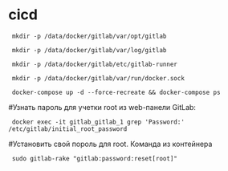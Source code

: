 # cicd

```
 mkdir -p /data/docker/gitlab/var/opt/gitlab
```
```
 mkdir -p /data/docker/gitlab/var/log/gitlab
```
```
 mkdir -p /data/docker/gitlab/etc/gitlab-runner
```
```
 mkdir -p /data/docker/gitlab/var/run/docker.sock
```
```
 docker-compose up -d --force-recreate && docker-compose ps
```

#Узнать пароль для учетки root из web-панели GitLab:

```
 docker exec -it gitlab_gitlab_1 grep 'Password:' /etc/gitlab/initial_root_password
```

#Установить свой пороль для root. Команда из контейнера
```
 sudo gitlab-rake "gitlab:password:reset[root]"
```

